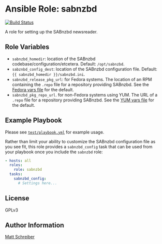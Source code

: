 Ansible Role: sabnzbd
=====================

[![Build Status](https://travis-ci.org/BaxterStockman/ansible-role-sabnzbd.svg?branch=master)](https://travis-ci.org/BaxterStockman/ansible-role-sabnzbd)

A role for setting up the SABnzbd newsreader.

Role Variables
--------------

- `sabnzbd_homedir`: location of the SABnzbd codebase/configuration/etcetera.
  Default: `/opt/sabnzbd`.
- `sabznbd_config_dest`: location of the SABnzbd configuration file.  Default:
  `{{ sabnzbd_homedir }}/sabnzbd.ini`.
- `sabnzbd_release_pkg_url`: for Fedora systems.  The location of an RPM
  containing the `.repo` file for a repository providing SABnzbd.  See the
  [Fedora vars file](`vars/Fedora.yml`) for the default.
- `sabnzbd_pkg_repo_url`.  for non-Fedora systems using YUM.  The URL of a
  `.repo` file for a repository providing SABnzbd.  See the [YUM vars
  file](vars/yum.yml) for the default.

Example Playbook
----------------

Please see [`test/playbook.yml`](test/playbook.yml) for example usage.

Rather than limit your ability to customize the SABnzbd configuration file as you
see fit, this role provides a `sabnzbd_config` task that can be used from your
playbook once you include the `sabnzbd` role:

```yaml
- hosts: all
  roles:
    role: sabnzbd
  tasks:
    sabnzbd_config:
      # Settings here...
```

License
-------

GPLv3

Author Information
------------------

[Matt Schreiber](https://github.com/BaxterStockman)
